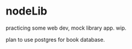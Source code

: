 # nodeLib
practicing some web dev, mock library app. wip. 

plan to use postgres for book database. 
